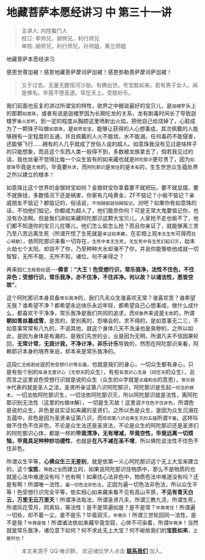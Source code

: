 # 地藏菩萨本愿经讲习 中 第三十一讲

> 主讲人: 内院看门人 <br />
> 校订: 李师兄，胡师兄，利行师兄 <br />
> 审核: 胡师兄，利行师兄，孙师姐，黄兰师姐 <br />

地藏菩萨本愿经讲习

感恩世尊加被！感恩地藏菩萨摩诃萨加被！感恩弥勒菩萨摩诃萨加被！

> 又于过去。无量无数恒河沙劫。有佛出世。号宝胜如来。若有男子女人。闻是佛名。毕竟不堕恶道。常在天上。受胜妙乐。

我们前面也反复的讲过所谓宝的特性，欲界之中据说最好的宝贝儿，是`迦楼罗`头上的那颗`如意珠`，或者有说是迦楼罗因为长期吃龙的关系，龙有剧毒时间长了导致迦楼罗`毒火淤积`，到一定的程度从胸腔这里喷射出火焰，把他自己给烧掉了，心脏成为了一颗珠子叫做`如意珠`，是`欲界至宝`，能够让获得的人心想事成，其次佩戴的人能够拥有一定程度的五通，并且佩戴的人火不能烧，水不能溺，任何毒药不能侵害，还能够飞行……拥有的人几乎就成了世俗人说的超人。如意珠我没有见过是啥样子的只能想象，而且这个东西人类一般得不到，多数被龙族拿去了，倘若我见过的话，我也丝毫不觉得比每一个众生皆有的如来藏也就是`阿陀那识`更珍贵了，因为`如意珠`毕竟是`无常`的，毕竟要`外求`，而`阿陀那识`是`常住`的是`本有`的，生生世世众生蕴处界之所以建立的根本！

如意珠比这个世界的金银财宝如何？金银财宝你拿着要不就把玩，要不就显摆，要不就换钱，多数情况下还是祸害，你家有几吨黄金，ZF不惦记？小偷不惦记？亲戚朋友不惦记？都惦记的，俗话说，`不怕贼偷就怕贼惦记`，对吧？如果你有如意珠的话，不怕他们惦记，你都成为超人了，他们能奈你何？可是无常大鬼要惦记你，也没有办法啊。但是我们讲如来藏阿陀那识这颗大宝贝儿，人家抢不走也偷不了，他们都不知道你的宝贝儿在哪儿，他们怎么偷怎么抢？而且你亲证了，就能够离三苦乃至八苦远离生死（所谓开悟了生死就是`亲证如来藏`，在实相上观`本无生死`可得而`狂心顿歇`），依阿陀那识来看一切存在，`生死中本无生死`，`无生死中有生死幻起幻灭`，劫末火劫七个太阳，却烧不了你，乃至种种大水却淹不了你，并且你能够依他成就一切智智，无所不能，无所不知，诸位，何不亲得之？

再来如`仁王般若经`说---**佛言：“大王！色受想行识，常乐我净，法性不住色，不住非色；受想行识，常乐我净，亦不住净，不住非净。何以故？以诸法性，悉皆空故”**。

这个阿陀那识本身具备`常乐我净`的，我们凡夫众生谁喜欢无常？谁喜欢苦？谁希望无我？谁希望不净？都希望永远快乐永远年轻，都希望自己心想事成，做什么成什么，都喜欢干干净净，常乐我净是我们共同的追求，而`现象界`来说是`无常`的，所谓**朝如青丝暮成雪**，是苦的，爱别离的，怨嗔会的，求不得的，是如意事无二三，不如意事常常有八九的，不说其他，就这个身体几天不洗澡也是臭秽的，之所以如此，是因为身体是有漏的，是我们先世的业，业是因为无明，所谓凡夫不信因果轮回，**无常计常，无我计我，不净计净，非乐计乐**导致的，然而在阿陀那识来看，阿赖耶识本身的境界来说，却本来是常乐我净的。

这段`仁王般若经`说的`色受想行识等五蕴`，也就是我们的身心，一切众生都有身心，只是有些个别的`有身无意识心`（`无想天`的众生），有些`有意识心无身`（`四空天`的众生），总而言之这里说色受想行识就是说的众生（众生的`众`字就是`五蕴和合`的意思），`常乐我净`代表的就是圣人之法，圣贤所亲证第八识阿陀那识，阿陀那识是生起`一切法的根本`，一切法依阿陀那识生，一切法依阿陀那识灭，所以阿陀那识就是法性，离阿陀那识别无法性（这里的`性`做`体`解），一切是生灭故！这里说`不住色不住非色`，所谓色是说的众生，非色是说实证如来藏的圣贤们，之所以色是众生，是因为众生沉溺在五蕴中，非色是因为圣贤亲证第八识，而`现观第八识远离生灭的五蕴`所谓`不着`。这样叫做不住色不住非色，不论是众生法还是圣贤法，不论是众生的阿陀那识还是圣贤们的阿陀那识心体，都是一样的**毕竟清净，无有增减，毕竟空性，毕竟远离一切烦恼，毕竟具足种种妙功德性**，也就是**在凡不减在圣不增**，所以佛陀说法性不住色不住非色。

所谓众生平等，**心佛众生三无差别**，就是依第一义心阿陀那识这个无上大宝来建立的，这个**宝胜**，`殊胜之宝`而建立的，如果说阿陀那识住物质中，那么不是物质的也就是心法中难道没有吗？也有啊！如果住心法非色中，物质色法中难道没有吗？还是有啊！所谓唯一法性，`遍一切色法非色法`，正因为遍一切色法非色法，所以众生平等！色受想行识完全平等，依实相心如来藏来看不见有高山平原，**不见有青天白云，万里无云万里天**！所谓净法垢法，所谓圣贤凡夫，所谓三教九流，所谓生死，所谓风花雪月，同真际，等法性！是不是常遍如是？是不是常？`毕竟常住`！所谓遍一切处，却不着一尘，是不是乐？毕竟寂灭，`毕竟乐`！所谓三世轮回同一法性，是不是我？`毕竟是我`！所谓诸法依如来藏毕竟空寂，心体不可染着，所谓`毕竟净`！当然就是常乐我净，诸位意下如何？何不求此无上大宝？何不皈依我们的**宝胜如来**，`正是时也`！

> 本文来源于 QQ 唯识群， 欢迎诸位学人点击 **[联系我们](https://mp.weixin.qq.com/s/lZCfWjmLjgNR165Tx4_bCQ)** 加入。
